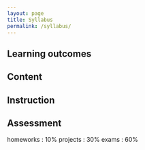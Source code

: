 ```yaml
---
layout: page
title: Syllabus
permalink: /syllabus/
---
```


<h2>Learning outcomes</h2>
<p>

</p>
<h2>Content</h2>
<p>

</p>
<h2>Instruction</h2>
<p>

</p>
<h2>Assessment</h2>
<p>
homeworks  : 10%  
projects : 30%  
exams : 60%  
</p>
